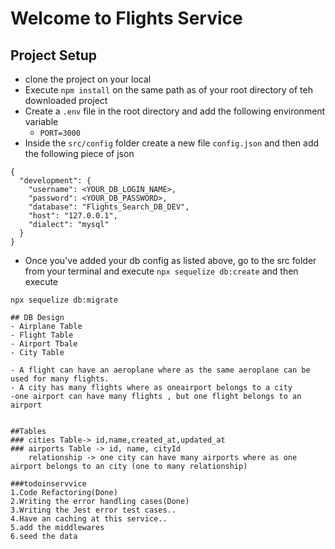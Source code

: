 # Welcome to Flights Service

## Project Setup
- clone the project on your local
- Execute `npm install` on the same path as of your root directory of teh downloaded project
- Create a `.env` file in the root directory and add the following environment variable
    - `PORT=3000`
- Inside the `src/config` folder create a new file `config.json` and then add the following piece of json

```
{
  "development": {
    "username": <YOUR_DB_LOGIN_NAME>,
    "password": <YOUR_DB_PASSWORD>,
    "database": "Flights_Search_DB_DEV",
    "host": "127.0.0.1",
    "dialect": "mysql"
  }
}

```
- Once you've added your db config as listed above, go to the src folder from your terminal and execute `npx sequelize db:create`
and then execute

`npx sequelize db:migrate`
```
## DB Design
- Airplane Table
- Flight Table
- Airport Tbale
- City Table

- A flight can have an aeroplane where as the same aeroplane can be used for many flights.
- A city has many flights where as oneairport belongs to a city
-one airport can have many flights , but one flight belongs to an airport


##Tables 
### cities Table-> id,name,created_at,updated_at
### airports Table -> id, name, cityId
    relationship -> one city can have many airports where as one airport belongs to an city (one to many relationship)

###todoinservvice
1.Code Refactoring(Done)
2.Writing the error handling cases(Done)
3.Writing the Jest error test cases..
4.Have an caching at this service..
5.add the middlewares
6.seed the data 
